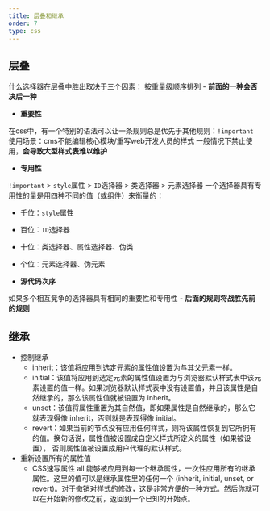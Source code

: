```yaml
---
title: 层叠和继承
order: 7
type: css
---
```


## 层叠

什么选择器在层叠中胜出取决于三个因素：
按重量级顺序排列 - **前面的一种会否决后一种**

- **重要性**

在css中，有一个特别的语法可以让一条规则总是优先于其他规则：`!important`
使用场景：cms不能编辑核心模块/重写web开发人员的样式
一般情况下禁止使用，**会导致大型样式表难以维护**

- **专用性**

`!important` > `style`属性 > `ID`选择器 > 类选择器 > 元素选择器
一个选择器具有专用性的量是用四种不同的值（或组件）来衡量的：
  - 千位：`style`属性
  - 百位：`ID`选择器
  - 十位：类选择器、属性选择器、伪类
  - 个位：元素选择器、伪元素

- **源代码次序**

如果多个相互竞争的选择器具有相同的重要性和专用性 - **后面的规则将战胜先前的规则**

## 继承

- 控制继承
  - inherit：该值将应用到选定元素的属性值设置为与其父元素一样。
  - initial：该值将应用到选定元素的属性值设置为与浏览器默认样式表中该元素设置的值一样。如果浏览器默认样式表中没有设置值，并且该属性是自然继承的，那么该属性值就被设置为 inherit。
  - unset：该值将属性重置为其自然值，即如果属性是自然继承的，那么它就表现得像 inherit，否则就是表现得像 initial。
  - revert：如果当前的节点没有应用任何样式，则将该属性恢复到它所拥有的值。换句话说，属性值被设置成自定义样式所定义的属性（如果被设置）， 否则属性值被设置成用户代理的默认样式。
- 重新设置所有的属性值
  - CSS速写属性 all 能够被应用到每一个继承属性，一次性应用所有的继承属性。这里的值可以是继承属性里的任何一个 (inherit, initial, unset, or revert)。对于撤销对样式的修改，这是非常方便的一种方式。然后你就可以在开始新的修改之前，返回到一个已知的开始点。
